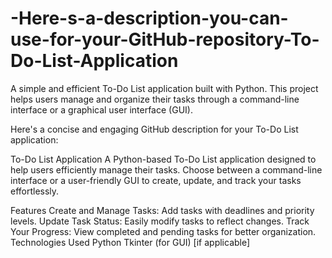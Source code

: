 # -Here-s-a-description-you-can-use-for-your-GitHub-repository-To-Do-List-Application
A simple and efficient To-Do List application built with Python. This project helps users manage and organize their tasks through a command-line interface or a graphical user interface (GUI).

Here's a concise and engaging GitHub description for your To-Do List application:

To-Do List Application
A Python-based To-Do List application designed to help users efficiently manage their tasks. Choose between a command-line interface or a user-friendly GUI to create, update, and track your tasks effortlessly.

Features
Create and Manage Tasks: Add tasks with deadlines and priority levels.
Update Task Status: Easily modify tasks to reflect changes.
Track Your Progress: View completed and pending tasks for better organization.
Technologies Used
Python
Tkinter (for GUI) [if applicable]
